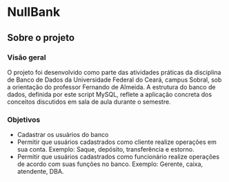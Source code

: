 <h1>NullBank</h1>
<h2>Sobre o projeto</h2>
<h3>Visão geral</h3>
<p>O projeto foi desenvolvido como parte das atividades práticas da disciplina de Banco de Dados da Universidade Federal do Ceará, campus Sobral, sob a orientação do professor Fernando de Almeida. A estrutura do banco de dados, definida por este script MySQL, reflete a aplicação concreta dos conceitos discutidos em sala de aula durante o semestre.<p>
<h3>Objetivos</h3>
<ul>
  <li> Cadastrar os usuários do banco </li>
  <li> Permitir que usuários cadastrados como cliente realize operações em sua conta. Exemplo: Saque, depósito, transferência e estorno. </li>
  <li> Permitir que usuários cadastrados como funcionário realize operações de acordo com suas funções no banco. Exemplo: Gerente, caixa, atendente, DBA.</li>
</ul>
